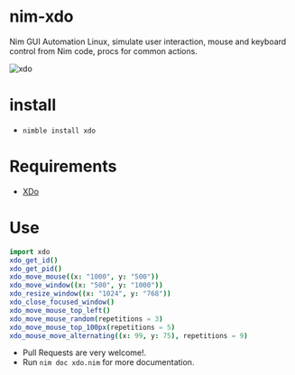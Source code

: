 # nim-xdo

Nim GUI Automation Linux, simulate user interaction, mouse and keyboard control from Nim code, procs for common actions.

![xdo]()


# install

- `nimble install xdo`


# Requirements

- [XDo](https://github.com/baskerville/xdo#xdo1)


# Use

```nim
import xdo
xdo_get_id()
xdo_get_pid()
xdo_move_mouse((x: "1000", y: "500"))
xdo_move_window((x: "500", y: "1000"))
xdo_resize_window((x: "1024", y: "768"))
xdo_close_focused_window()
xdo_move_mouse_top_left()
xdo_move_mouse_random(repetitions = 3)
xdo_move_mouse_top_100px(repetitions = 5)
xdo_mouse_move_alternating((x: 99, y: 75), repetitions = 9)
```

- Pull Requests are very welcome!.
- Run `nim doc xdo.nim` for more documentation.
